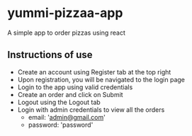 # yummi-pizzaa-app
A simple app to order pizzas using react

## Instructions of use

* Create an account using Register tab at the top right
* Upon registration, you will be navigated to the login page
* Login to the app using valid credentials
* Create an order and click on Submit
* Logout using the Logout tab
* Login with admin credentials to view all the orders 
    * email: 'admin@gmail.com'
    * password: 'password'
